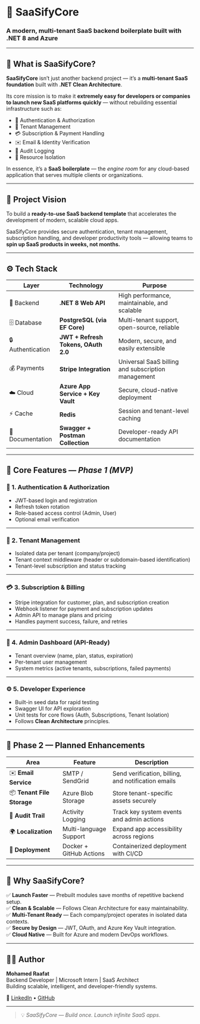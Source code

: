 # 🚀 SaaSifyCore  
### A modern, multi-tenant SaaS backend boilerplate built with **.NET 8** and **Azure**

---

## 🧩 What is SaaSifyCore?

**SaaSifyCore** isn’t just another backend project — it’s a **multi-tenant SaaS foundation** built with **.NET Clean Architecture**.  

Its core mission is to make it **extremely easy for developers or companies to launch new SaaS platforms quickly** — without rebuilding essential infrastructure such as:

- 🔑 Authentication & Authorization  
- 🏢 Tenant Management  
- 💳 Subscription & Payment Handling  
- ✉️ Email & Identity Verification  
- 🧾 Audit Logging  
- 🧱 Resource Isolation  

In essence, it’s a **SaaS boilerplate** — the *engine room* for any cloud-based application that serves multiple clients or organizations.

---

## 🎯 Project Vision

To build a **ready-to-use SaaS backend template** that accelerates the development of modern, scalable cloud apps.  

SaaSifyCore provides secure authentication, tenant management, subscription handling, and developer productivity tools — allowing teams to **spin up SaaS products in weeks, not months.**

---

## ⚙️ Tech Stack

| Layer | Technology | Purpose |
|-------|-------------|----------|
| 🧠 Backend | **.NET 8 Web API** | High performance, maintainable, and scalable |
| 🗄️ Database | **PostgreSQL (via EF Core)** | Multi-tenant support, open-source, reliable |
| 🔒 Authentication | **JWT + Refresh Tokens, OAuth 2.0** | Modern, secure, and easily extensible |
| 💰 Payments | **Stripe Integration** | Universal SaaS billing and subscription management |
| ☁️ Cloud | **Azure App Service + Key Vault** | Secure, cloud-native deployment |
| ⚡ Cache | **Redis** | Session and tenant-level caching |
| 📘 Documentation | **Swagger + Postman Collection** | Developer-ready API documentation |

---

## 🧱 Core Features — *Phase 1 (MVP)*

### 🔑 1. Authentication & Authorization
- JWT-based login and registration  
- Refresh token rotation  
- Role-based access control (Admin, User)  
- Optional email verification  

---

### 🏢 2. Tenant Management
- Isolated data per tenant (company/project)  
- Tenant context middleware (header or subdomain-based identification)  
- Tenant-level subscription and status tracking  

---

### 💳 3. Subscription & Billing
- Stripe integration for customer, plan, and subscription creation  
- Webhook listener for payment and subscription updates  
- Admin API to manage plans and pricing  
- Handles payment success, failure, and retries  

---

### 🧭 4. Admin Dashboard (API-Ready)
- Tenant overview (name, plan, status, expiration)  
- Per-tenant user management  
- System metrics (active tenants, subscriptions, failed payments)  

---

### ⚙️ 5. Developer Experience
- Built-in seed data for rapid testing  
- Swagger UI for API exploration  
- Unit tests for core flows (Auth, Subscriptions, Tenant Isolation)  
- Follows **Clean Architecture** principles.


---

## 🚀 Phase 2 — Planned Enhancements

| Area | Feature | Description |
|-------|----------|-------------|
| ✉️ **Email Service** | SMTP / SendGrid | Send verification, billing, and notification emails |
| 📦 **Tenant File Storage** | Azure Blob Storage | Store tenant-specific assets securely |
| 🧾 **Audit Trail** | Activity Logging | Track key system events and admin actions |
| 🌍 **Localization** | Multi-language Support | Expand app accessibility across regions |
| 🐳 **Deployment** | Docker + GitHub Actions | Containerized deployment with CI/CD |

---

## 🌟 Why SaaSifyCore?

✅ **Launch Faster** — Prebuilt modules save months of repetitive backend setup.  
✅ **Clean & Scalable** — Follows Clean Architecture for easy maintainability.  
✅ **Multi-Tenant Ready** — Each company/project operates in isolated data contexts.  
✅ **Secure by Design** — JWT, OAuth, and Azure Key Vault integration.  
✅ **Cloud Native** — Built for Azure and modern DevOps workflows.  

---

## 👨‍💻 Author

**Mohamed Raafat**  
Backend Developer | Microsoft Intern | SaaS Architect  
Building scalable, intelligent, and developer-friendly systems.  

🔗 [LinkedIn](#) • [GitHub](#)

---

> 💡 *SaaSifyCore — Build once. Launch infinite SaaS apps.*
